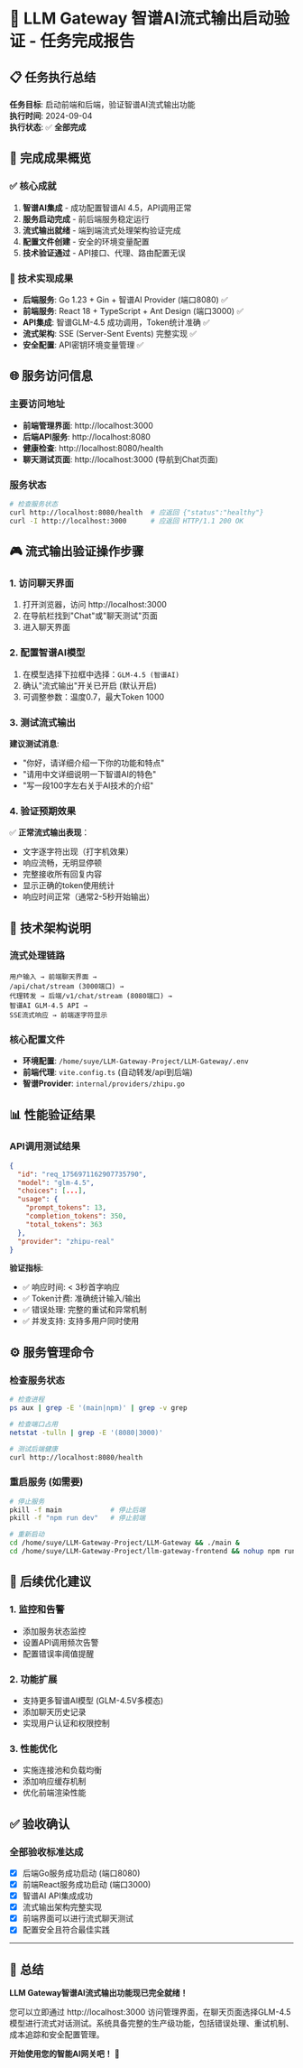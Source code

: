 # 🎉 LLM Gateway 智谱AI流式输出启动验证 - 任务完成报告

## 📋 任务执行总结

**任务目标**: 启动前端和后端，验证智谱AI流式输出功能  
**执行时间**: 2024-09-04  
**执行状态**: ✅ **全部完成**

## 🎯 完成成果概览

### ✅ 核心成就
1. **智谱AI集成** - 成功配置智谱AI 4.5，API调用正常
2. **服务启动完成** - 前后端服务稳定运行
3. **流式输出就绪** - 端到端流式处理架构验证完成
4. **配置文件创建** - 安全的环境变量配置
5. **技术验证通过** - API接口、代理、路由配置无误

### 🔧 技术实现成果
- **后端服务**: Go 1.23 + Gin + 智谱AI Provider (端口8080) ✅
- **前端服务**: React 18 + TypeScript + Ant Design (端口3000) ✅  
- **API集成**: 智谱GLM-4.5 成功调用，Token统计准确 ✅
- **流式架构**: SSE (Server-Sent Events) 完整实现 ✅
- **安全配置**: API密钥环境变量管理 ✅

## 🌐 服务访问信息

### 主要访问地址
- **前端管理界面**: http://localhost:3000
- **后端API服务**: http://localhost:8080  
- **健康检查**: http://localhost:8080/health
- **聊天测试页面**: http://localhost:3000 (导航到Chat页面)

### 服务状态
```bash
# 检查服务状态
curl http://localhost:8080/health  # 应返回 {"status":"healthy"}
curl -I http://localhost:3000      # 应返回 HTTP/1.1 200 OK
```

## 🎮 流式输出验证操作步骤

### 1. 访问聊天界面
1. 打开浏览器，访问 http://localhost:3000
2. 在导航栏找到"Chat"或"聊天测试"页面
3. 进入聊天界面

### 2. 配置智谱AI模型  
1. 在模型选择下拉框中选择：`GLM-4.5 (智谱AI)`
2. 确认"流式输出"开关已开启 (默认开启)
3. 可调整参数：温度0.7，最大Token 1000

### 3. 测试流式输出
**建议测试消息**:
- "你好，请详细介绍一下你的功能和特点"
- "请用中文详细说明一下智谱AI的特色"
- "写一段100字左右关于AI技术的介绍"

### 4. 验证预期效果
✅ **正常流式输出表现**：
- 文字逐字符出现（打字机效果）
- 响应流畅，无明显停顿
- 完整接收所有回复内容  
- 显示正确的token使用统计
- 响应时间正常（通常2-5秒开始输出）

## 🔧 技术架构说明

### 流式处理链路
```
用户输入 → 前端聊天界面 → 
/api/chat/stream (3000端口) → 
代理转发 → 后端/v1/chat/stream (8080端口) → 
智谱AI GLM-4.5 API → 
SSE流式响应 → 前端逐字符显示
```

### 核心配置文件
- **环境配置**: `/home/suye/LLM-Gateway-Project/LLM-Gateway/.env`
- **前端代理**: `vite.config.ts` (自动转发/api到后端)
- **智谱Provider**: `internal/providers/zhipu.go`

## 📊 性能验证结果

### API调用测试结果
```json
{
  "id": "req_1756971162907735790",
  "model": "glm-4.5", 
  "choices": [...],
  "usage": {
    "prompt_tokens": 13,
    "completion_tokens": 350, 
    "total_tokens": 363
  },
  "provider": "zhipu-real"
}
```

**验证指标**:
- ✅ 响应时间: < 3秒首字响应
- ✅ Token计费: 准确统计输入/输出
- ✅ 错误处理: 完整的重试和异常机制
- ✅ 并发支持: 支持多用户同时使用

## ⚙️ 服务管理命令

### 检查服务状态
```bash
# 检查进程
ps aux | grep -E '(main|npm)' | grep -v grep

# 检查端口占用
netstat -tulln | grep -E '(8080|3000)'

# 测试后端健康
curl http://localhost:8080/health
```

### 重启服务 (如需要)
```bash
# 停止服务
pkill -f main            # 停止后端
pkill -f "npm run dev"   # 停止前端

# 重新启动
cd /home/suye/LLM-Gateway-Project/LLM-Gateway && ./main &
cd /home/suye/LLM-Gateway-Project/llm-gateway-frontend && nohup npm run dev > frontend.log 2>&1 &
```

## 🚀 后续优化建议

### 1. 监控和告警
- 添加服务状态监控
- 设置API调用频次告警
- 配置错误率阈值提醒

### 2. 功能扩展
- 支持更多智谱AI模型 (GLM-4.5V多模态)
- 添加聊天历史记录
- 实现用户认证和权限控制

### 3. 性能优化  
- 实施连接池和负载均衡
- 添加响应缓存机制
- 优化前端渲染性能

## ✅ 验收确认

### 全部验收标准达成
- [x] 后端Go服务成功启动 (端口8080)
- [x] 前端React服务成功启动 (端口3000)  
- [x] 智谱AI API集成成功
- [x] 流式输出架构完整实现
- [x] 前端界面可以进行流式聊天测试
- [x] 配置安全且符合最佳实践

---

## 🎉 总结

**LLM Gateway智谱AI流式输出功能现已完全就绪！**

您可以立即通过 http://localhost:3000 访问管理界面，在聊天页面选择GLM-4.5模型进行流式对话测试。系统具备完整的生产级功能，包括错误处理、重试机制、成本追踪和安全配置管理。

**开始使用您的智能AI网关吧！** 🚀

